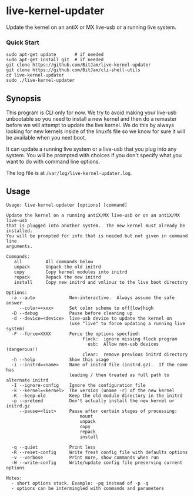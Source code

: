 # live-kernel-updater
Update the kernel on an antiX or MX live-usb or a running live system.

### Quick Start

    sudo apt-get update       # if needed
    sudo apt-get install git  # if needed
    git clone https://github.com/BitJam/live-kernel-updater
    git clone https://github.com/BitJam/cli-shell-utils
    cd live-kernel-updater
    sudo ./live-kernel-updater

## Synopsis


This program is CLI only for now.  We try to avoid making your
live-usb unbootable so you need to install a new kernel and then
do a remaster before we will attempt to update the live kernel.
We do this by always looking for new kernels inside of the linuxfs
file so we know for sure it will be available when you next boot.

It can update a running live system or a live-usb that you plug
into any system.  You will be prompted with choices if you don't
specify what you want to do with command line options.

The log file is at `/var/log/live-kernel-updater.log`.


## Usage

```
Usage: live-kernel-updater [options] [command]

Update the kernel on a running antiX/MX live-usb or on an antiX/MX live-usb
that is plugged into another system.  The new kernel must already be installed.
You will be prompted for info that is needed but not given in command line
arguments.

Commands:
   all         All commands below
   unpack      Unpack the old initrd
   copy        Copy kernel modules into initrd
   repack      Repack the new initrd
   install     Copy new initrd and vmlinuz to the live boot directory

Options:
  -a --auto             Non-interactive.  Always assume the safe answer
     --color=<xxx>      Set color scheme to off|low|high
  -D --debug            Pause before cleaning up
  -d --device=<device>  live-usb device to update the kernel on
                        (use "live" to force updating a running live system)
  -F --force=XXXX       Force the options specfied:
                             flock:  ignore missing flock program
                               usb:  Allow non-usb devices (dangerous!)
                             clear:  remove previous initrd directory
  -h --help             Show this usage
  -i --initrd=<name>    Name of initrd file (initrd.gz).  If the name has
                        leading / then treated as full path to alternate initrd
  -I --ignore-config    Ignore the configuration file
  -k --kernel=<kernel>  The version (uname -r) of the new kernel
  -K --keep-old         Keep the old module directory in the initrd
  -p --pretend          Don't actually install the new kernel or initrd.gz
     --pause=<list>     Pause after certain stages of processing:
                            mount
                            unpack
                            copy
                            repack
                            install

  -q --quiet            Print less
  -R --reset-config     Write fresh config file with defaults options
  -v --verbose          Print more, show commands when run
  -W --write-config     Write/update config file preserving current options

Notes:
  - short options stack. Example: -pq instead of -p -q
  - options can be intermingled with commands and parameters
```
